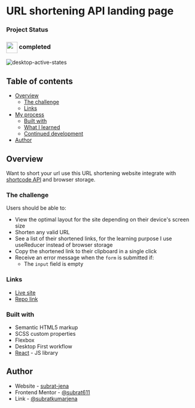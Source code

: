 # URL shortening API landing page

### Project Status

<!-- <h3><img align="center" height="30" src="https://cdn-icons-png.flaticon.com/128/9677/9677935.png"> Development</h3> -->
<h3><img align="center" height="30" src="https://user-images.githubusercontent.com/77252075/217149827-cfed2bf9-caf7-4e9b-806a-efd99d23c6c5.png"> completed</h3>

![desktop-active-states](https://user-images.githubusercontent.com/77252075/217712256-c5fd0ea8-c671-4860-9e47-ffcb9ef407b7.jpg)

## Table of contents

- [Overview](#overview)
  - [The challenge](#the-challenge)
  - [Links](#links)
- [My process](#my-process)
  - [Built with](#built-with)
  - [What I learned](#what-i-learned)
  - [Continued development](#continued-development)
- [Author](#author)

## Overview

Want to short your url use this URL shortening website integrate with [shortcode API](https://shrtco.de/) and browser storage.

### The challenge

Users should be able to:

- View the optimal layout for the site depending on their device's screen size
- Shorten any valid URL
- See a list of their shortened links, for the learning purpose I use useReducer instead of browser storage
- Copy the shortened link to their clipboard in a single click
- Receive an error message when the `form` is submitted if:
  - The `input` field is empty

### Links

- [Live site]()
- [Repo link](https://your-live-site-url.com)

### Built with

- Semantic HTML5 markup
- SCSS custom properties
- Flexbox
- Desktop First workflow
- [React](https://reactjs.org/) - JS library

## Author

- Website - [subrat-jena](https://subrat-jena.netlify.app/)
- Frontend Mentor - [@subrat611](https://www.frontendmentor.io/profile/subrat611)
- Link - [@subratkumarjena](https://www.linkedin.com/in/subratkumarjena)
